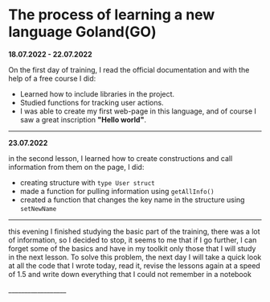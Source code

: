 <h1>The process of learning a new language Goland(GO)</h1>

**18.07.2022 - 22.07.2022**

<p>On the first day of training, I read the official documentation and with the help of a free course I did:</p>

- Learned how to include libraries in the project.
- Studied functions for tracking user actions.
- I was able to create my first web-page in this language, and of course I saw a great inscription **"Hello world"**.
__________________
**23.07.2022**

<p>in the second lesson, I learned how to create constructions and call information from them on the page, I did:</p>

- creating structure with <code>type User struct</code>
- made a function for pulling information using <code>getAllInfo()</code>
- created a function that changes the key name in the structure using <code>setNewName</code>
__________________
<p>this evening I finished studying the basic part of the training, there was a lot of information, so I decided to stop, it seems to me that if I go further, I can forget some of the basics and have in my toolkit only those that I will study in the next lesson. To solve this problem, the next day I will take a quick look at all the code that I wrote today, read it, revise the lessons again at a speed of 1.5 and write down everything that I could not remember in a notebook</p>
__________________